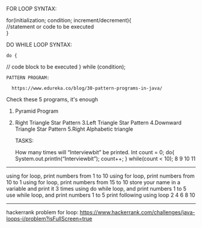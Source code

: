 
FOR LOOP SYNTAX:

  for(initialization; condition; increment/decrement){    
  //statement or code to be executed    
  } 
  
  DO WHILE LOOP SYNTAX:
    
    do {
  // code block to be executed
    }
    while (condition);
    
    PATTERN PROGRAM:
    
      https://www.edureka.co/blog/30-pattern-programs-in-java/
      
   Check these 5 programs, it's enough
1. Pyramid Program
2. Right Triangle Star Pattern
3.Left Triangle Star Pattern
4.Downward Triangle Star Pattern
5.Right Alphabetic triangle 

   
   
   TASKS:
   
   How many times will “Interviewbit” be printed.
Int count = 0;
do{
  System.out.println(“Interviewbit”);
  count++;
} while(count < 10);
8
9
10
11

---------------------

using for loop, print numbers from 1 to 10
using for loop, print numbers from 10 to 1
using for loop, print numbers from 15 to 10
store your name  in a variable and print it 3 times 
using do while loop, and print numbers 1 to 5
use while loop, and print numbers 1 to 5
print following using loop
2
4
6
8
10

---------------------------------------
hackerrank problem for loop: https://www.hackerrank.com/challenges/java-loops-i/problem?isFullScreen=true
